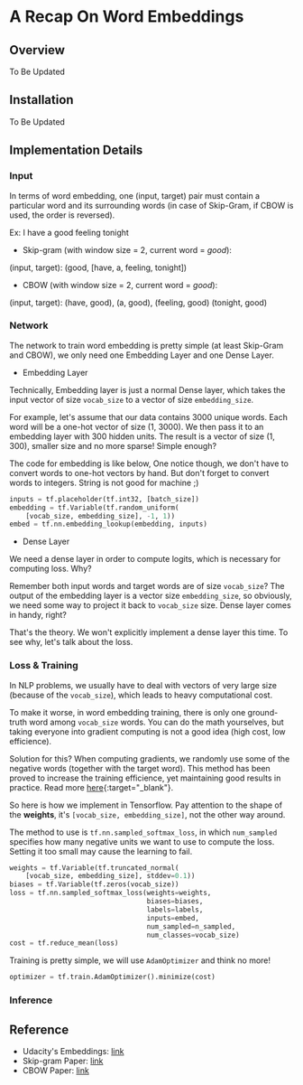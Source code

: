 # A Recap On Word Embeddings

## Overview
To Be Updated

## Installation
To Be Updated

## Implementation Details
### Input

In terms of word embedding, one (input, target) pair must contain a particular word and its surrounding words (in case of Skip-Gram, if CBOW is used, the order is reversed).

Ex: I have a good feeling tonight

- Skip-gram (with window size = 2, current word = *good*):

(input, target): (good, [have, a, feeling, tonight])

- CBOW (with window size = 2, current word = *good*):

(input, target): (have, good), (a, good), (feeling, good) (tonight, good)

### Network

The network to train word embedding is pretty simple (at least Skip-Gram and CBOW), we only need one Embedding Layer and one Dense Layer.

- Embedding Layer

Technically, Embedding layer is just a normal Dense layer, which takes the input vector of size `vocab_size` to a vector of size `embedding_size`. 

For example, let's assume that our data contains 3000 unique words. Each word will be a one-hot vector of size (1, 3000). We then pass it to an embedding layer with 300 hidden units. The result is a vector of size (1, 300), smaller size and no more sparse! Simple enough?

The code for embedding is like below, One notice though, we don't have to convert words to one-hot vectors by hand. But don't forget to convert words to integers. String is not good for machine ;)

```python
inputs = tf.placeholder(tf.int32, [batch_size])
embedding = tf.Variable(tf.random_uniform(
    [vocab_size, embedding_size], -1, 1))
embed = tf.nn.embedding_lookup(embedding, inputs)
```

- Dense Layer

We need a dense layer in order to compute logits, which is necessary for computing loss. Why?

Remember both input words and target words are of size `vocab_size`? The output of the embedding layer is a vector size `embedding_size`, so obviously, we need some way to project it back to `vocab_size` size. Dense layer comes in handy, right?

That's the theory. We won't explicitly implement a dense layer this time. To see why, let's talk about the loss.

### Loss & Training

In NLP problems, we usually have to deal with vectors of very large size (because of the `vocab_size`), which leads to heavy computational cost.

To make it worse, in word embedding training, there is only one ground-truth word among `vocab_size` words. You can do the math yourselves, but taking everyone into gradient computing is not a good idea (high cost, low efficience).

Solution for this? When computing gradients, we randomly use some of the negative words (together with the target word). This method has been proved to increase the training efficience, yet maintaining good results in practice. Read more [here](https://arxiv.org/abs/1412.2007){:target="_blank"}.

So here is how we implement in Tensorflow. Pay attention to the shape of the **weights**, it's `[vocab_size, embedding_size]`, not the other way around.

The method to use is `tf.nn.sampled_softmax_loss`, in which `num_sampled` specifies how many negative units we want to use to compute the loss. Setting it too small may cause the learning to fail.

```python
weights = tf.Variable(tf.truncated_normal(
    [vocab_size, embedding_size], stddev=0.1))
biases = tf.Variable(tf.zeros(vocab_size))
loss = tf.nn.sampled_softmax_loss(weights=weights,
                                  biases=biases,
                                  labels=labels,
                                  inputs=embed,
                                  num_sampled=n_sampled,
                                  num_classes=vocab_size)
cost = tf.reduce_mean(loss)
```

Training is pretty simple, we will use `AdamOptimizer` and think no more!

```python
optimizer = tf.train.AdamOptimizer().minimize(cost)
```

### Inference

## Reference
- Udacity's Embeddings: [link](https://github.com/udacity/deep-learning/tree/master/embeddings)
- Skip-gram Paper: [link](https://arxiv.org/abs/1310.4546)
- CBOW Paper: [link](https://arxiv.org/abs/1301.3781)
